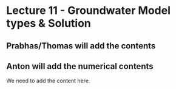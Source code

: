 # Lecture 11 - Groundwater Model types & Solution

## Prabhas/Thomas will add the contents

## Anton will add the numerical contents

We need to add the content here.






